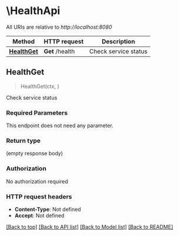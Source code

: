 # \HealthApi

All URIs are relative to *http://localhost:8080*

Method | HTTP request | Description
------------- | ------------- | -------------
[**HealthGet**](HealthApi.md#HealthGet) | **Get** /health | Check service status



## HealthGet

> HealthGet(ctx, )

Check service status

### Required Parameters

This endpoint does not need any parameter.

### Return type

 (empty response body)

### Authorization

No authorization required

### HTTP request headers

- **Content-Type**: Not defined
- **Accept**: Not defined

[[Back to top]](#) [[Back to API list]](../README.md#documentation-for-api-endpoints)
[[Back to Model list]](../README.md#documentation-for-models)
[[Back to README]](../README.md)


